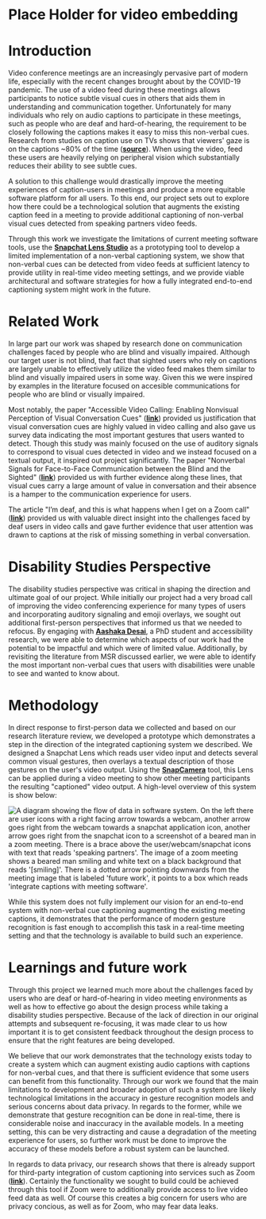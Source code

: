 # Place Holder for video embedding

# Introduction

Video conference meetings are an increasingly pervasive part of modern life, especially with the recent changes brought about by the COVID-19 pandemic. The use of a video feed during these meetings allows participants to notice subtle visual cues in others that aids them in understanding and communication together. Unfortunately for many individuals who rely on audio captions to participate in these meetings, such as people who are deaf and hard-of-hearing, the requirement to be closely following the captions makes it easy to miss this non-verbal cues. Research from studies on caption use on TVs shows that viewers' gaze is on the captions ~80% of the time ([**source**][caption_studies]). When using the video, feed these users are heavily relying on peripheral vision which substantially reduces their ability to see subtle cues.

A solution to this challenge would drastically improve the meeting experiences of caption-users in meetings and produce a more equitable software platform for all users. To this end, our project sets out to explore how there could be a technological solution that augments the existing caption feed in a meeting to provide additional captioning of non-verbal visual cues detected from speaking partners video feeds.

Through this work we investigate the limitations of current meeting software tools, use the [**Snapchat Lens Studio**][lens_studio] as a prototyping tool to develop a limited implementation of a non-verbal captioning system, we show that non-verbal cues can be detected from video feeds at sufficient latency to provide utility in real-time video meeting settings, and we provide viable architectural and software strategies for how a fully integrated end-to-end captioning system might work in the future.

# Related Work

In large part our work was shaped by research done on communication challenges faced by people who are blind and visually impaired. Although our target user is not blind, that fact that sighted users who rely on captions are largely unable to effectively utilize the video feed makes them similar to blind and visually impaired users in some way. Given this we were inspired by examples in the literature focused on accesible communications for people who are blind or visually impaired.

Most notably, the paper "Accessible Video Calling: Enabling Nonvisual Perception of Visual Conversation Cues" ([**link**][msr]) provided us justification that visual conversation cues are highly valued in video calling and also gave us survey data indicating the most important gestures that users wanted to detect. Though this study was mainly focused on the use of auditory signals to correspond to visual cues detected in video and we instead focused on a textual output, it inspired out project significantly. The paper "Nonverbal Signals for Face-to-Face Communication between the Blind and the Sighted" ([**link**][nonverbal_signals]) provided us with further evidence along these lines, that visual cues carry a large amount of value in conversation and their absence is a hamper to the communication experience for users.

The article "I’m deaf, and this is what happens when I get on a Zoom call" ([**link**][zoom_call]) provided us with valuable direct insight into the challenges faced by deaf users in video calls and gave further evidence that user attention was drawn to captions at the risk of missing something in verbal conversation.

# Disability Studies Perspective

The disability studies perspective was critical in shaping the direction and ultimate goal of our project. While initially our project had a very broad call of improving the video conferencing experience for many types of users and incorporating auditory signaling and emoji overlays, we sought out additional first-person perspectives that informed us that we needed to refocus. By engaging with [**Aashaka Desai**][aashaka], a PhD student and accessibility research, we were able to determine which aspects of our work had the potential to be impactful and which were of limited value. Additionally, by revisiting the literature from MSR discussed earlier, we were able to identify the most important non-verbal cues that users with disabilities were unable to see and wanted to know about.

# Methodology

In direct response to first-person data we collected and based on our research literature review, we developed a prototype which demonstrates a step in the direction of the integrated captioning system we described. We designed a Snapchat Lens which reads user video input and detects several common visual gestures, then overlays a textual description of those gestures on the user's video output. Using the [**SnapCamera**][snap_camera] tool, this Lens can be applied during a video meeting to show other meeting participants the resulting "captioned" video output. A high-level overview of this system is show below:

<img src="https://user-images.githubusercontent.com/6401746/120245481-2d52a680-c222-11eb-886b-362a653e1b5f.png" alt="A diagram showing the flow of data in software system. On the left there are user icons with a right facing arrow towards a webcam, another arrow goes right from the webcam towards a snapchat application icon, another arrow goes right from the snapchat icon to a screenshot of a beared man in a zoom meeting. There is a brace above the user/webcam/snapchat icons with text that reads 'speaking partners'. The image of a zoom meeting shows a beared man smiling and white text on a black background that reads '[smiling]'. There is a dotted arrow pointing downwards from the meeting image that is labeled 'future work', it points to a box which reads 'integrate captions with meeting software'." title="Architecture diagram of non-verbal captioning system"/>

While this system does not fully implement our vision for an end-to-end system with non-verbal cue captioning augmenting the existing meeting captions, it demonstrates that the performance of modern gesture recognition is fast enough to accomplish this task in a real-time meeting setting and that the technology is available to build such an experience.

# Learnings and future work

Through this project we learned much more about the challenges faced by users who are deaf or hard-of-hearing in video meeting environments as well as how to effective go about the design process while taking a disability studies perspective. Because of the lack of direction in our original attempts and subsequent re-focusing, it was made clear to us how important it is to get consistent feedback throughout the design process to ensure that the right features are being developed.

We believe that our work demonstrates that the technology exists today to create a system which can augment existing audio captions with captions for non-verbal cues, and that there is sufficient evidence that some users can benefit from this functionality. Through our work we found that the main limitations to development and broader adoption of such a system are likely technological limitations in the accuracy in gesture recognition models and serious concerns about data privacy. In regards to the former, while we demonstrate that gesture recognition can be done in real-time, there is considerable noise and inaccuracy in the available models. In a meeting setting, this can be very distracting and cause a degradation of the meeting experience for users, so further work must be done to improve the accuracy of these models before a robust system can be launched.

In regards to data privacy, our research shows that there is already support for third-party integration of custom captioning into services such as Zoom ([**link**][third_party_captioning]). Certainly the functionality we sought to build could be achieved through this tool if Zoom were to additionally provide access to live video feed data as well. Of course this creates a big concern for users who are privacy concious, as well as for Zoom, who may fear data leaks.

[caption_studies]: https://www.jstor.org/stable/44393238?seq=1
[lens_studio]: https://lensstudio.snapchat.com/
[msr]: https://www.microsoft.com/en-us/research/uploads/prod/2019/09/NAVC-CSCW-cam-ready-Submit2.pdf
[nonverbal_signals]: https://www.drhu.eu/publications/2015-ICEAPVI-NonverbalSignalsforFaceToFaceCommunication.pdf
[zoom_call]: https://www.fastcompany.com/90565930/im-deaf-and-this-is-what-happens-when-i-get-on-a-zoom-call
[aashaka]: https://make4all.org/portfolio/aashaka-desai/
[snap_camera]: https://snapcamera.snapchat.com/
[third_party_captioning]: https://support.zoom.us/hc/en-us/articles/115002212983-Integrating-a-third-party-closed-captioning-service
